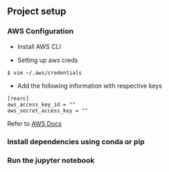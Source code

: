 ## Project setup

### AWS Configuration

- Install AWS CLI

- Setting up aws creds

```
$ vim ~/.aws/credentials
```

- Add the following information with respective keys

```
[rearc]
aws_access_key_id = ""
aws_secret_access_key = ""
```

Refer to [AWS Docs](https://docs.aws.amazon.com/cli/latest/userguide/getting-started-install.html)

### Install dependencies using conda or pip

### Run the jupyter notebook


